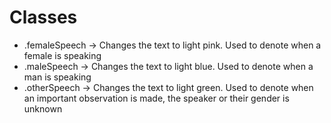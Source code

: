 # Classes

- .femaleSpeech -> Changes the text to light pink. Used to denote when a female is speaking
- .maleSpeech -> Changes the text to light blue. Used to denote when a man is speaking
- .otherSpeech -> Changes the text to light green. Used to denote when an important observation is made, the speaker or their gender is unknown

